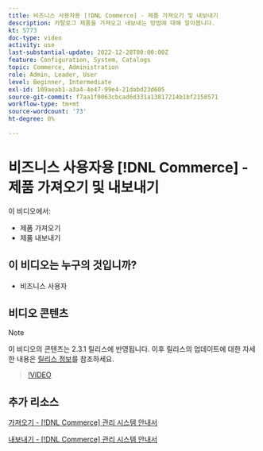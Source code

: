 ```yaml
---
title: 비즈니스 사용자용 [!DNL Commerce] - 제품 가져오기 및 내보내기
description: 카탈로그 제품을 가져오고 내보내는 방법에 대해 알아봅니다.
kt: 5773
doc-type: video
activity: use
last-substantial-update: 2022-12-28T00:00:00Z
feature: Configuration, System, Catalogs
topic: Commerce, Administration
role: Admin, Leader, User
level: Beginner, Intermediate
exl-id: 109aeab1-a3a4-4e47-99e4-21dabd23d605
source-git-commit: f7aa1f0063cbcad6d331a13817214b1bf2158571
workflow-type: tm+mt
source-wordcount: '73'
ht-degree: 0%

---
```


# 비즈니스 사용자용 [!DNL Commerce] - 제품 가져오기 및 내보내기

이 비디오에서:

- 제품 가져오기
- 제품 내보내기

## 이 비디오는 누구의 것입니까?

- 비즈니스 사용자

## 비디오 콘텐츠

>[!NOTE]
>
>이 비디오의 콘텐츠는 2.3.1 릴리스에 반영됩니다. 이후 릴리스의 업데이트에 대한 자세한 내용은 [릴리스 정보](https://experienceleague.adobe.com/docs/commerce-operations/release/notes/overview.html)를 참조하세요.

>[!VIDEO](https://video.tv.adobe.com/v/35958?quality=12&learn=on)

## 추가 리소스

[가져오기 - [!DNL Commerce] 관리 시스템 안내서](https://experienceleague.adobe.com/docs/commerce-admin/systems/data-transfer/data-import.html)

[내보내기 - [!DNL Commerce] 관리 시스템 안내서](https://experienceleague.adobe.com/docs/commerce-admin/systems/data-transfer/data-export.html)
